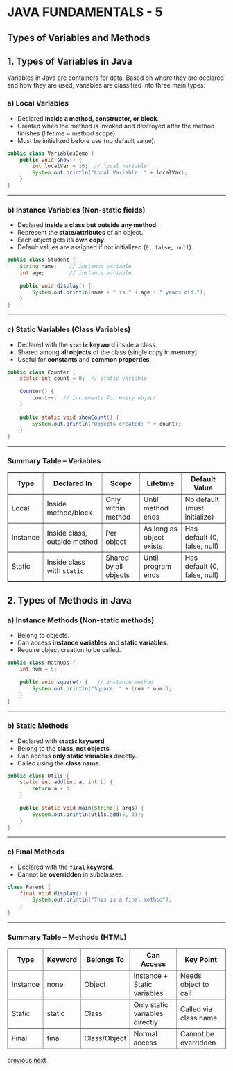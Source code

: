 # JAVA FUNDAMENTALS - 5

## Types of Variables and Methods

## **1. Types of Variables in Java**

Variables in Java are containers for data. Based on where they are declared and how they are used, variables are classified into three main types:

### **a) Local Variables**

* Declared **inside a method, constructor, or block**.
* Created when the method is invoked and destroyed after the method finishes (lifetime = method scope).
* Must be initialized before use (no default value).

```java
public class VariablesDemo {
    public void show() {
        int localVar = 10;  // local variable
        System.out.println("Local Variable: " + localVar);
    }
}
```

---

### **b) Instance Variables (Non-static fields)**

* Declared **inside a class but outside any method**.
* Represent the **state/attributes** of an object.
* Each object gets its **own copy**.
* Default values are assigned if not initialized (`0, false, null`).

```java
public class Student {
    String name;    // instance variable
    int age;        // instance variable
    
    public void display() {
        System.out.println(name + " is " + age + " years old.");
    }
}
```

---

### **c) Static Variables (Class Variables)**

* Declared with the **`static` keyword** inside a class.
* Shared among **all objects** of the class (single copy in memory).
* Useful for **constants** and **common properties**.

```java
public class Counter {
    static int count = 0;  // static variable
    
    Counter() {
        count++;  // increments for every object
    }
    
    public static void showCount() {
        System.out.println("Objects created: " + count);
    }
}
```

---

### **Summary Table – Variables**

<table border="1" cellpadding="6" cellspacing="0">
  <tr>
    <th>Type</th>
    <th>Declared In</th>
    <th>Scope</th>
    <th>Lifetime</th>
    <th>Default Value</th>
  </tr>
  <tr>
    <td>Local</td>
    <td>Inside method/block</td>
    <td>Only within method</td>
    <td>Until method ends</td>
    <td>No default (must initialize)</td>
  </tr>
  <tr>
    <td>Instance</td>
    <td>Inside class, outside method</td>
    <td>Per object</td>
    <td>As long as object exists</td>
    <td>Has default (0, false, null)</td>
  </tr>
  <tr>
    <td>Static</td>
    <td>Inside class with <code>static</code></td>
    <td>Shared by all objects</td>
    <td>Until program ends</td>
    <td>Has default (0, false, null)</td>
  </tr>
</table>


## **2. Types of Methods in Java**

### **a) Instance Methods (Non-static methods)**

* Belong to objects.
* Can access **instance variables** and **static variables**.
* Require object creation to be called.

```java
public class MathOps {
    int num = 5;
    
    public void square() {   // instance method
        System.out.println("Square: " + (num * num));
    }
}
```

---

### **b) Static Methods**

* Declared with **`static` keyword**.
* Belong to the **class, not objects**.
* Can access **only static variables** directly.
* Called using the **class name**.

```java
public class Utils {
    static int add(int a, int b) {
        return a + b;
    }
    
    public static void main(String[] args) {
        System.out.println(Utils.add(5, 3));
    }
}
```

---

### **c) Final Methods**

* Declared with the **`final` keyword**.
* Cannot be **overridden** in subclasses.

```java
class Parent {
    final void display() {
        System.out.println("This is a final method");
    }
}
```

---

### **Summary Table – Methods (HTML)**

<table border="1" cellpadding="6" cellspacing="0">
  <tr>
    <th>Type</th>
    <th>Keyword</th>
    <th>Belongs To</th>
    <th>Can Access</th>
    <th>Key Point</th>
  </tr>
  <tr>
    <td>Instance</td>
    <td>none</td>
    <td>Object</td>
    <td>Instance + Static variables</td>
    <td>Needs object to call</td>
  </tr>
  <tr>
    <td>Static</td>
    <td>static</td>
    <td>Class</td>
    <td>Only static variables directly</td>
    <td>Called via class name</td>
  </tr>
  <tr>
    <td>Final</td>
    <td>final</td>
    <td>Class/Object</td>
    <td>Normal access</td>
    <td>Cannot be overridden</td>
  </tr>
</table>

[previous](javafundamentals4.md)
[next](javafundamentals6.md)